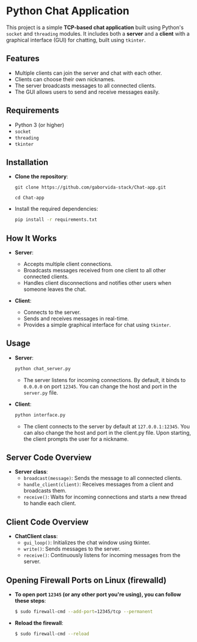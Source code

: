 # Python Chat Application

This project is a simple **TCP-based chat application** built using Python's `socket` and `threading` modules. It includes both a **server** and a **client** with a graphical interface (GUI) for chatting, built using `tkinter`.

## Features
- Multiple clients can join the server and chat with each other.
- Clients can choose their own nicknames.
- The server broadcasts messages to all connected clients.
- The GUI allows users to send and receive messages easily.

## Requirements
  - Python 3 (or higher)
  - `socket`
  - `threading`
  - `tkinter`

## Installation
  - **Clone the repository**:
    ```
    git clone https://github.com/gaborvida-stack/Chat-app.git
    ```
    ```
    cd Chat-app
    ```
  - Install the required dependencies:
    ```bash
    pip install -r requirements.txt
    ```

## How It Works
- **Server**:
  - Accepts multiple client connections.
  - Broadcasts messages received from one client to all other connected clients.
  - Handles client disconnections and notifies other users when someone leaves the chat.
  
- **Client**:
  - Connects to the server.
  - Sends and receives messages in real-time.
  - Provides a simple graphical interface for chat using `tkinter`.

## Usage
- **Server**:
    ```bash
    python chat_server.py
    ```
   - The server listens for incoming connections. By default, it binds to `0.0.0.0` on port `12345`. You can change the host and port in the `server.py` file.

- **Client**:
    ```bash
    python interface.py
    ```
    - The client connects to the server by default at `127.0.0.1:12345`. You can also change the host and port in the client.py file. Upon starting, the client prompts the user for a nickname.

## Server Code Overview
- **Server class**:
    - `broadcast(message)`: Sends the message to all connected clients.
    - `handle_client(client)`: Receives messages from a client and broadcasts them.
    - `receive()`: Waits for incoming connections and starts a new thread to handle each client.

## Client Code Overview
- **ChatClient class**:
    - `gui_loop()`: Initializes the chat window using tkinter.
    - `write()`: Sends messages to the server.
    - `receive()`: Continuously listens for incoming messages from the server.
 
## Opening Firewall Ports on Linux (firewalld) 
- **To open port `12345` (or any other port you're using), you can follow these steps**:
  ```bash
  $ sudo firewall-cmd --add-port=12345/tcp --permanent
  ```
- **Reload the firewall**:
  ```bash
  $ sudo firewall-cmd --reload
  ```
